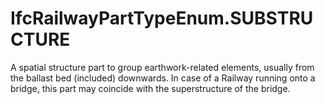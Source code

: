 IfcRailwayPartTypeEnum.SUBSTRUCTURE
===================================
A spatial structure part to group earthwork-related elements, usually from the
ballast bed (included) downwards. In case of a Railway running onto a bridge,
this part may coincide with the superstructure of the bridge.  



